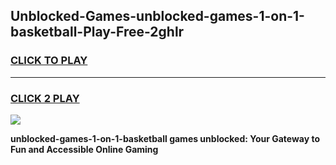 
## Unblocked-Games-unblocked-games-1-on-1-basketball-Play-Free-2ghlr
<h3>
<a href="https://premium76.site?title=unblocked-games-1-on-1-basketball&ref=10A">CLICK TO PLAY</a></h3>
<hr>

<h3>
<a href="https://premium76.site?title=unblocked-games-1-on-1-basketball&ref=10A">CLICK 2 PLAY</a>
  
</h3>

<a href="https://premium76.site?title=unblocked-games-1-on-1-basketball&ref=10A"><img src="https://clearcache.store/games.png"></a>


**unblocked-games-1-on-1-basketball games unblocked: Your Gateway to Fun and Accessible Online Gaming**
